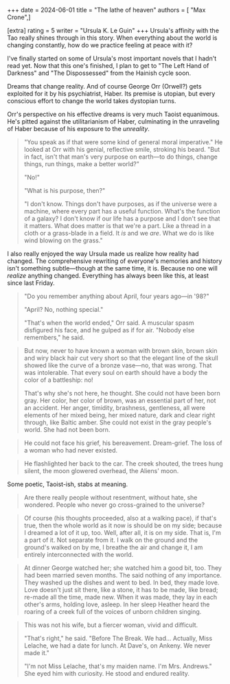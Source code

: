 +++
date = 2024-06-01
title = "The lathe of heaven"
authors = [ "Max Crone",]

[extra]
rating = 5
writer = "Ursula K. Le Guin"
+++
Ursula's affinity with the Tao really shines through in this story.
When everything about the world is changing constantly, how do we practice feeling at peace with it?
<!-- more -->
I've finally started on some of Ursula's most important novels that I hadn't read yet.
Now that this one's finished, I plan to get to "The Left Hand of Darkness" and "The Dispossessed" from the Hainish cycle soon.

Dreams that change reality.
And of course George Orr (Orwell?) gets exploited for it by his psychiatrist, Haber.
Its premise is utopian, but every conscious effort to change the world takes dystopian turns.

Orr's perspective on his effective dreams is very much Taoist equanimous.
He's pitted against the utilitarianism of Haber, culminating in the unraveling of Haber because of his exposure to the *unreality*.

> "You speak as if that were some kind of general moral imperative."
> He looked at Orr with his genial, reflective smile, stroking his beard.
> "But in fact, isn't that man's very purpose on earth—to do things, change things, run things, make a better world?"
>
> "No!"
>
> "What is his purpose, then?"
>
> "I don't know.
> Things don't have purposes, as if the universe were a machine, where every part has a useful function.
> What's the function of a galaxy?
> I don't know if our life has a purpose and I don't see that it matters.
> What does matter is that we're a part.
> Like a thread in a cloth or a grass-blade in a field.
> It *is* and we *are*.
> What we do is like wind blowing on the grass."

I also really enjoyed the way Ursula made us realize how reality had changed.
The comprehensive rewriting of everyone's memories and history isn't something subtle—though at the same time, it is.
Because no one will *realize* anything changed.
Everything has always been like this, at least since last Friday.

> "Do you remember anything about April, four years ago—in '98?"
>
> "April? No, nothing special."
>
> "That's when the world ended," Orr said.
> A muscular spasm disfigured his face, and he gulped as if for air.
> "Nobody else remembers," he said.

> But now, never to have known a woman with brown skin, brown skin and wiry black hair cut very short so that the elegant line of the skull showed like the curve of a bronze vase—no, that was wrong.
> That was intolerable.
> That every soul on earth should have a body the color of a battleship: no!
>
> That's why she's not here, he thought.
> She could not have been born gray.
> Her color, her color of brown, was an essential part of her, not an accident.
> Her anger, timidity, brashness, gentleness, all were elements of her mixed being, her mixed nature, dark and clear right through, like Baltic amber.
> She could not exist in the gray people's world.
> She had not been born.

> He could not face his grief, his bereavement.
> Dream-grief.
> The loss of a woman who had never existed.

> He flashlighted her back to the car.
> The creek shouted, the trees hung silent, the moon glowered overhead, the Aliens' moon.

Some poetic, Taoist-ish, stabs at meaning.

> Are there really people without resentment, without hate, she wondered.
> People who never go cross-grained to the universe?

> Of course (his thoughts proceeded, also at a walking pace), if that's true, then the whole world as it now is should be on my side;
> because I dreamed a lot of it up, too.
> Well, after all, it is on my side.
> That is, I'm a part of it.
> Not separate from it.
> I walk on the ground and the ground's walked on by me, I breathe the air and change it, I am entirely interconnected with the world.

> At dinner George watched her; she watched him a good bit, too.
> They had been married seven months.
> The said nothing of any importance.
> They washed up the dishes and went to bed.
> In bed, they made love.
> Love doesn't just sit there, like a stone, it has to be made, like bread;
> re-made all the time, made new.
> When it was made, they lay in each other's arms, holding love, asleep.
> In her sleep Heather heard the roaring of a creek full of the voices of unborn children singing.

> This was not his wife, but a fiercer woman, vivid and difficult.
>
> "That's right," he said. "Before The Break. We had... Actually, Miss Lelache, we had a date for lunch.
> At Dave's, on Ankeny.
> We never made it."
>
> "I'm not Miss Lelache, that's my maiden name. I'm Mrs. Andrews."
> She eyed him with curiosity.
> He stood and endured reality.
